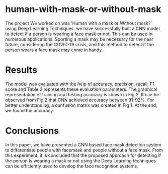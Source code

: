 # human-with-mask-or-without-mask
The project We worked on was 'Human with a mask or Without mask?' using Deep Learning Techniques. we have successfully built a CNN model to detect if a person is wearing a face mask or not. This can be used in numerous applications. Sporting a mask may be necessary for the near future, considering the COVID-19 crisis, and this method to detect if the person wears a face mask may come in handy.

# Results
The model was evaluated with the help of accuracy, precision, recall, F1 score and Table 2 represents these evaluation parameters. The graphical representation of training and testing accuracy is shown in Fig 2. It can be observed from Fig 2 that CNN achieved accuracy between 91-92%. For better understanding, a confusion matrix was created in Fig 1. At the end, we found the accuracy. 

# Conclusions 
In this paper, we have presented a CNN based face mask detection system to differentiate people with facemask and people without a face mask. From this experiment, it is concluded that the proposed approach for detecting if the person is wearing a mask or not using the Deep Learning techniques can be efficiently used to develop the face recognition systems.
